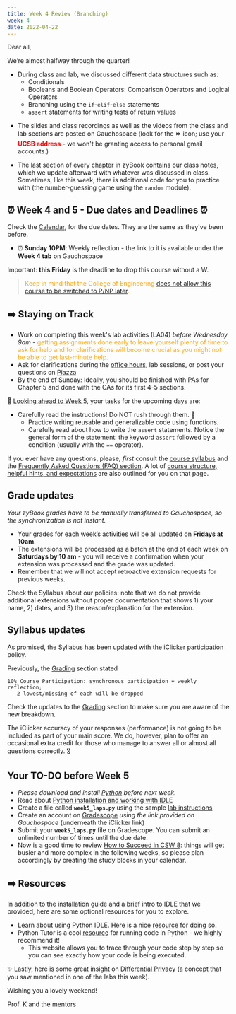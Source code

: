 ```yaml
---
title: Week 4 Review (Branching)
week: 4
date: 2022-04-22
---
```


Dear all,

We’re almost halfway through the quarter!

- During class and lab, we discussed different data structures such as:
    - Conditionals
    - Booleans and Boolean Operators: Comparison Operators and Logical Operators
    - Branching using the `if`-`elif`-`else` statements
    - `assert` statements for writing tests of return values
        
* The slides and class recordings as well as the videos from the class and lab sections are posted on Gauchospace (look for the ⏩ icon; use your <span style="color:red">**UCSB address**</span> - we won't be granting access to personal gmail accounts.)

* The last section of every chapter in zyBook contains our class notes, which we update afterward with whatever was discussed in class. Sometimes, like this week, there is additional code for you to practice with (the number-guessing game using the `random` module).

## ⏰ Week 4 and 5 - Due dates and Deadlines ⏰

Check the [Calendar]({{site.url}}/{{site.baseurl}}/calendar#week-4), for the due dates. They are the same as they've been before.
* ⏰  **Sunday 10PM**: Weekly reflection - the link to it is available under the **Week 4 tab** on Gauchospace

Important: **this Friday** is the deadline to drop this course without a W. 
> <span style="color:orange"> Keep in mind that the College of Engineering [does not allow this course to be switched to P/NP later]({{site.url}}/{{site.baseurl}}/about#note-about-pnp).</span>


## ➡️    Staying on Track

* Work on completing this week's lab activities (LA04) _before Wednesday 9am_ - <span style="color:orange">getting assignments done early to leave yourself plenty of time to ask for help and for clarifications will become crucial as you might not be able to get last-minute help.</span>
* Ask for clarifications during the [office hours]({{site.url}}/{{site.baseurl}}/schedule/), lab sessions, or post your questions on [Piazza]({{site.aux_links.Piazza}}) 
* By the end of Sunday: Ideally, you should be finished with PAs for Chapter 5 and done with the CAs for its first 4-5 sections.

🔮 [Looking ahead to Week 5]({{site.url}}/{{site.baseurl}}/calendar#week-5), your tasks for the upcoming days are:
* Carefully read the instructions! Do NOT rush through them. 💎
    - Practice writing reusable and generalizable code using functions.
    - Carefully read about how to write the `assert` statements. Notice the general form of the statement: the keyword `assert` followed by a condition (usually with the `==` operator).

If you ever have any questions, please, _first_ consult the [course syllabus]({{site.url}}/{{site.baseurl}}/about) and the [Frequently Asked Questions (FAQ) section]({{site.url}}/{{site.baseurl}}/faq). A lot of [course structure, helpful hints, and expectations]({{site.url}}/{{site.baseurl}}/faq/#weekly-pattern-and-planning-your-work) are also outlined for you on that page.

## Grade updates

_Your zyBook grades have to be manually transferred to Gauchospace, so the synchronization is not instant._
* Your grades for each week’s activities will be all updated on **Fridays at 10am**. 
* The extensions will be processed as a batch at the end of each week on **Saturdays by 10 am** - you will receive a confirmation when your extension was processed and the grade was updated.
* Remember that we will not accept retroactive extension requests for previous weeks.

Check the Syllabus about our policies: note that we do not provide additional extensions without proper documentation that shows 1) your name, 2) dates, and 3) the reason/explanation for the extension.


## Syllabus updates

As promised, the Syllabus has been updated with the iClicker participation policy.

Previously, the [Grading]({{site.url}}/{{site.baseurl}}/about#grading) section stated
```
10% Course Participation: synchronous participation + weekly reflection;
   2 lowest/missing of each will be dropped
```
Check the updates to the [Grading]({{site.url}}/{{site.baseurl}}/about#grading) section to make sure you are aware of the new breakdown.

The iClicker accuracy of your responses (performance) is not going to be included as part of your main score. We do, however, plan to offer an occasional extra credit for those who manage to answer all or almost all questions correctly. 🎖️


## Your TO-DO before Week 5

* _Please download and install [Python](https://www.python.org/) before next week._
* Read about [Python installation and working with IDLE]({{site.url}}/{{site.baseurl}}/ide)
* Create a file called **`week5_laps.py`** using the sample [lab instructions]({{site.url}}/{{site.baseurl}}/ref/labtocode/#sample-lab-instructions)
* Create an account on [Gradescope](https://www.gradescope.com/) _using the link provided on Gauchospace_ (underneath the iClicker link)
* Submit your **`week5_laps.py`** file on Gradescope. You can submit an unlimited number of times until the due date. 
* Now is a good time to review [How to Succeed in CSW 8]({{site.url}}/{{site.baseurl}}/success): things will get busier and more complex in the following weeks, so please plan accordingly by creating the study blocks in your calendar.


## ➡️    Resources

In addition to the installation guide and a brief intro to IDLE that we provided, here are some optional resources for you to explore.

* Learn about using Python IDLE. Here is a nice [resource](https://realpython.com/python-idle/) for doing so.
* Python Tutor is a cool [resource](https://pythontutor.com/visualize.html#mode=edit) for running code in Python - we highly recommend it!
    * This website allows you to trace through your code step by step so you can see exactly how your code is being executed.

✨ Lastly, here is some great insight on [Differential Privacy](https://www.youtube.com/watch?v=gI0wk1CXlsQ&ab_channel=SimplyExplained) (a concept that you saw mentioned in one of the labs this week).

Wishing you a lovely weekend!

Prof. K and the mentors


